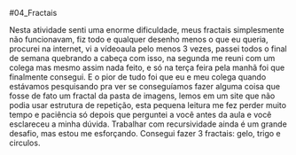 #04_Fractais

Nesta atividade senti uma enorme dificuldade, meus fractais simplesmente não funcionavam, fiz todo e qualquer desenho menos o que eu queria, procurei na internet, vi a vídeoaula pelo menos 3 vezes, passei todos o final de semana quebrando a cabeça com isso, na segunda me reuni com um colega mas mesmo assim nada feito, e só na terça feira pela manhã foi que finalmente consegui. E o pior de tudo foi que eu e meu colega quando estávamos pesquisando pra ver se conseguíamos fazer alguma coisa que fosse de fato um fractal da pasta de imagens, lemos em um site que não podia usar estrutura de repetição, esta pequena leitura me fez perder muito tempo e paciência só depois que perguntei a você antes da aula e você esclareceu a minha dúvida. Trabalhar com recursividade ainda é um grande desafio, mas estou me esforçando. Consegui fazer 3 fractais: gelo, trigo e circulos. 
